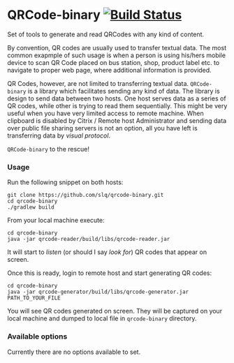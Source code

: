 # QRCode-binary [![Build Status](https://travis-ci.org/slq/qrcode-binary.svg?branch=master)](https://travis-ci.org/slq/qrcode-binary)
Set of tools to generate and read QRCodes with any kind of content.

By convention, QR codes are usually used to transfer textual data. 
The most common exapmple of such usage is when a person is using his/hers mobile device to scan QR Code placed on bus station, shop, product label etc. to navigate to proper web page, where additional information is provided.

QR Codes, however, are not limited to transferring textual data. `QRCode-binary` is a library which facilitates sending any kind of data.
The library is design to send data between two hosts. One host serves data as a series of QR codes, while other is trying to read them sequentially. 
This might be very useful when you have very limited access to remote machine. When clipboard is disabled by Citrix / Remote host Administrator and sending data over public file sharing servers is not an option, all you have left is transferring data by _visual protocol_. 

`QRCode-binary` to the rescue!  

### Usage

Run the following snippet on both hosts:
```
git clone https://github.com/slq/qrcode-binary.git
cd qrcode-binary
./gradlew build
```

From your local machine execute:
```
cd qrcode-binary
java -jar qrcode-reader/build/libs/qrcode-reader.jar
```

It will start to _listen_ (or should I say _look for_) QR codes that appear on screen. 

Once this is ready, login to remote host and start generating QR codes:
```
cd qrcode-binary
java -jar qrcode-generator/build/libs/qrcode-generator.jar PATH_TO_YOUR_FILE
```

You will see QR codes generated on screen. They will be captured on your local machine and dumped to local file in `qrcode-binary` directory. 

### Available options
Currently there are no options available to set. 

